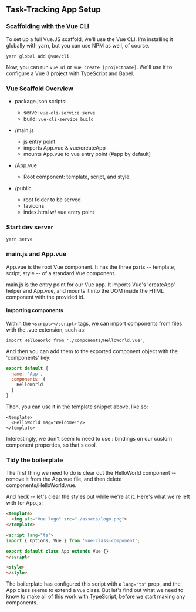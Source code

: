 ## Task-Tracking App Setup

### Scaffolding with the Vue CLI

To set up a full Vue.JS scaffold, we'll use the Vue CLI. I'm installing it globally with yarn, but you can use NPM as well, of course.

```
yarn global add @vue/cli
```

Now, you can run ```vue ui``` or ```vue create [projectname]```. We'll use it to configure a Vue 3 project with TypeScript and Babel.

### Vue Scaffold Overview

- package.json scripts:
  - serve: ```vue-cli-service serve```
  - build: ```vue-cli-service build```

- /main.js
  - js entry point
  - imports App.vue & vue/createApp
  - mounts App.vue to vue entry point (#app by default)

- /App.vue
  - Root component: template, script, and style

- /public
  - root folder to be served
  - favicons
  - index.html w/ vue entry point


### Start dev server

```yarn serve```

### main.js and App.vue

App.vue is the root Vue component. It has the three parts -- template, script, style -- of a standard Vue component. 

main.js is the entry point for our Vue app. It imports Vue's 'createApp' helper and App.vue, and mounts it into the DOM inside the HTML component with the provided id.

#### Importing components

Within the ```<script></script>``` tags, we can import components from files with the .vue extension, such as:

```
import HelloWorld from './components/HelloWorld.vue';
```

And then you can add them to the exported component object with the 'components' key:

```javascript
export default {
  name: 'App',
  components: {
    HelloWorld
  }
}
```

Then, you can use it in the template snippet above, like so:

```
<template>
  <HelloWorld msg="Welcome!"/>
</template>
```

Interestingly, we don't seem to need to use : bindings on our custom component properties, so that's cool.

### Tidy the boilerplate

The first thing we need to do is clear out the HelloWorld component -- remove it from the App.vue file, and then delete components/HelloWorld.vue.

And heck -- let's clear the styles out while we're at it. Here's what we're left with for App.js:

```html
<template>
  <img alt="Vue logo" src="./assets/logo.png">
</template>

<script lang="ts">
import { Options, Vue } from 'vue-class-component';

export default class App extends Vue {}
</script>

<style>
</style>
```

The boilerplate has configured this script with a ```lang="ts"``` prop, and the App class seems to extend a ```Vue``` class. But let's find out what we need to know to make all of this work with TypeScript, before we start making any components.
